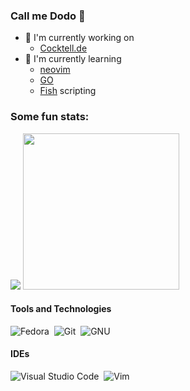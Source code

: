 ### Call me Dodo 🦤

- 🔧 I'm currently working on
   - [Cocktell.de](https://github.com/Blacktea1501/Cocktell.de)
- 📖 I'm currently learning
   - [neovim](https://neovim.io/)
   - [GO](https://go.dev/)
   - [Fish](https://fishshell.com/docs/current/) scripting

### Some fun stats:
  <p align=left>
  <img src="https://github-readme-stats-dodo.vercel.app/api/top-langs/?username=DonatienLeray&count_private=true&show_icons=true&theme=github_dark&langs_count=10&text_color=B2B2B2&border_radius=30&layout=compact&hide_title=true&size_weight=0.6&count_weight=0.4">
  <img src="https://github-readme-stats-dodo.vercel.app/api?username=DonatienLeray&amp;show_icons=true&amp;theme=github_dark&amp;border_radius=30&amp;hide_rank=true" width="250vh">
</p>

<!---
Badges from: https://dev.to/envoy_/150-badges-for-github-pnk

#### Languages:

![Java](https://img.shields.io/badge/Java-ED8B00?style=for-the-badge&logo=java&logoColor=white)&nbsp;
![Python](https://img.shields.io/badge/Python-3776AB?style=for-the-badge&logo=python&logoColor=white)&nbsp;
![LaTeX](https://img.shields.io/badge/latex-%23008080.svg?style=for-the-badge&logo=latex&logoColor=white)&nbsp;
![Markdown](https://img.shields.io/badge/markdown-%23000000.svg?style=for-the-badge&logo=markdown&logoColor=white)


#### Database

![PostgreSQL](https://img.shields.io/badge/PostgreSQL-316192?style=for-the-badge&logo=postgresql&logoColor=white)&nbsp;
--->

#### Tools and Technologies
<!---![Arch](https://img.shields.io/badge/Arch_Linux-1793D1?style=for-the-badge&logo=arch-linux&logoColor=white)&nbsp;--->
![Fedora](https://img.shields.io/badge/Fedora-294172?style=for-the-badge&logo=fedora&logoColor=white)&nbsp;
![Git](https://img.shields.io/badge/GIT-E44C30?style=for-the-badge&logo=git&logoColor=white)&nbsp;
![GNU](https://img.shields.io/badge/GNU%20Bash-4EAA25?style=for-the-badge&logo=GNU%20Bash&logoColor=white)&nbsp;

#### IDEs

![Visual Studio Code](https://img.shields.io/badge/Visual%20Studio%20Code-0078d7.svg?style=for-the-badge&logo=visual-studio-code&logoColor=white)&nbsp;
![Vim](https://img.shields.io/badge/NeoVim-%2357A143.svg?&style=for-the-badge&logo=neovim&logoColor=white)&nbsp;

